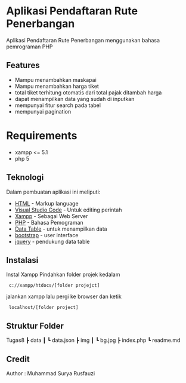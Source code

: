 # Aplikasi Pendaftaran Rute Penerbangan

Aplikasi Pendaftaran Rute Penerbangan menggunakan bahasa pemrograman PHP

## Features

-   Mampu menambahkan maskapai
-   Mampu menambahkan harga tiket
-   total tiket terhitung otomatis dari total pajak ditambah harga
-   dapat menampilkan data yang sudah di inputkan
-   mempunyai fitur search pada tabel
-   mempunyai pagination

# Requirements

-   xampp <= 5.1
-   php 5

## Teknologi

Dalam pembuatan aplikasi ini meliputi:

-   [HTML](https://www.w3schools.com/html/) - Markup language
-   [Visual Studio Code](https://code.visualstudio.com/) - Untuk editing perintah
-   [Xampp](https://www.apachefriends.org/download_success.html) - Sebagai Web Server
-   [PHP](https://www.php.net/) - Bahasa Pemograman
-   [Data Table](https://datatables.net/) - untuk menampilkan data
-   [bootstrap](https://getbootstrap.com/) - user interface
-   [jquery](https://jquery.com/) - pendukung data table

## Instalasi

Instal Xampp
Pindahkan folder projek kedalam

```
 c://xampp/htdocs/[folder projejct]
```

jalankan xampp lalu pergi ke browser dan ketik

```
 localhost/[folder project]
```

## Struktur Folder

Tugas8
┣ data
┃ ┗ data.json
┣ img
┃ ┗ bg.jpg
┣ index.php
┗ readme.md

## Credit

Author : Muhammad Surya Rusfauzi
